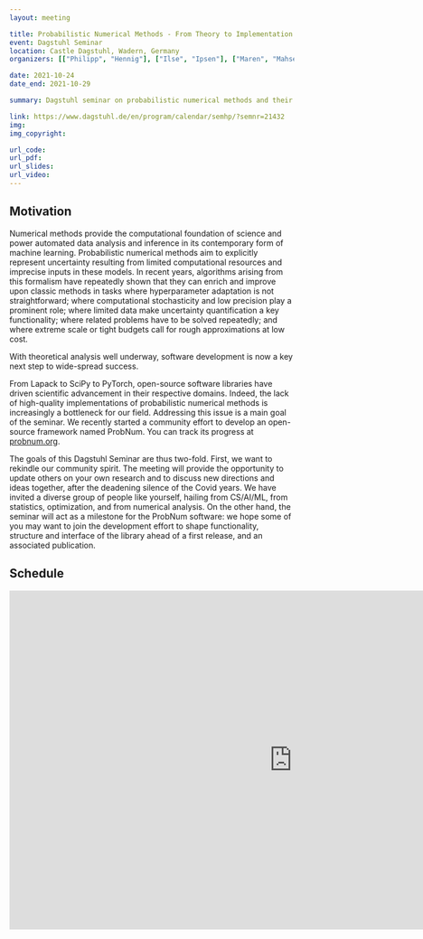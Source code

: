 ```yaml
---
layout: meeting

title: Probabilistic Numerical Methods - From Theory to Implementation
event: Dagstuhl Seminar
location: Castle Dagstuhl, Wadern, Germany
organizers: [["Philipp", "Hennig"], ["Ilse", "Ipsen"], ["Maren", "Mahsereci"], ["Tim", "Sullivan"], ["Jonathan", "Wenger"]]

date: 2021-10-24
date_end: 2021-10-29

summary: Dagstuhl seminar on probabilistic numerical methods and their implementation.

link: https://www.dagstuhl.de/en/program/calendar/semhp/?semnr=21432
img:
img_copyright:

url_code:
url_pdf:
url_slides:
url_video:
---
```


## Motivation

Numerical methods provide the computational foundation of science and power automated data analysis and inference in its contemporary form of machine learning. Probabilistic numerical methods aim to explicitly represent uncertainty resulting from limited computational resources and imprecise inputs in these models. In recent years, algorithms arising from this formalism have repeatedly shown that they can enrich and improve upon classic methods in tasks where hyperparameter adaptation is not straightforward; where computational stochasticity and low precision play a prominent role; where limited data make uncertainty quantification a key functionality; where related problems have to be solved repeatedly; and where extreme scale or tight budgets call for rough approximations at low cost.

With theoretical analysis well underway, software development is now a key next step to wide-spread success.

From Lapack to SciPy to PyTorch, open-source software libraries have driven scientific advancement in their respective domains. Indeed, the lack of high-quality implementations of probabilistic numerical methods is increasingly a bottleneck for our field. Addressing this issue is a main goal of the seminar. We recently started a community effort to develop an open-source framework named ProbNum. You can track its progress at [probnum.org](http://probnum.org/).

The goals of this Dagstuhl Seminar are thus two-fold. First, we want to rekindle our community spirit. The meeting will provide the opportunity to update others on your own research and to discuss new directions and ideas together, after the deadening silence of the Covid years. We have invited a diverse group of people like yourself, hailing from CS/AI/ML, from statistics, optimization, and from numerical analysis. On the other hand, the seminar will act as a milestone for the ProbNum software: we hope some of you may want to join the development effort to shape functionality, structure and interface of the library ahead of a first release, and an associated publication.

## Schedule

<iframe src="https://calendar.google.com/calendar/embed?height=600&wkst=1&bgcolor=%23ffffff&ctz=Europe%2FBerlin&mode=WEEK&dates=20211024/20211030&showNav=0&showCalendars=0&src=cHJvYm51bS5kYWdzdHVobEBnbWFpbC5jb20&color=%23F6BF26" style="border-width:0" width="1000" height="600" frameborder="0" scrolling="no"></iframe>